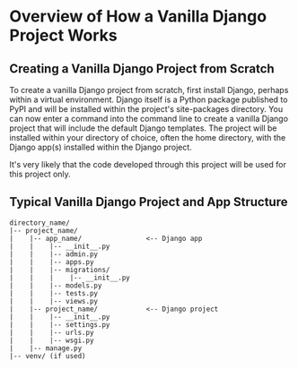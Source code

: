 # Overview of How a Vanilla Django Project Works

## Creating a Vanilla Django Project from Scratch

To create a vanilla Django project from scratch, first install Django, perhaps within a virtual environment. Django itself is a Python package published to PyPI and will be installed within the project's site-packages directory. You can now enter a command into the command line to create a vanilla Django project that will include the default Django templates. The project will be installed within your directory of choice, often the home directory, with the Django app(s) installed within the Django project.

It's very likely that the code developed through this project will be used for this project only.

## Typical Vanilla Django Project and App Structure 

```shell
directory_name/
|-- project_name/
|    |-- app_name/                <-- Django app
|    |    |-- __init__.py
|    |    |-- admin.py
|    |    |-- apps.py
|    |    |-- migrations/
|    |    |    |-- __init__.py
|    |    |-- models.py
|    |    |-- tests.py
|    |    |-- views.py
|    |-- project_name/            <-- Django project
|    |    |-- __init__.py
|    |    |-- settings.py
|    |    |-- urls.py
|    |    |-- wsgi.py
|    |-- manage.py
|-- venv/ (if used)
``` 
